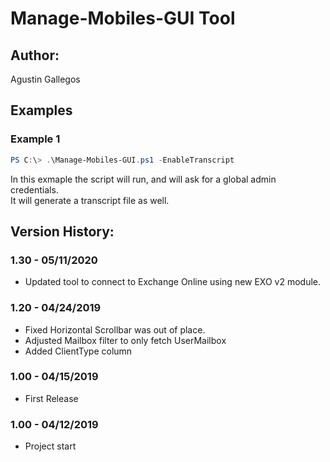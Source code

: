 ﻿# Manage-Mobiles-GUI Tool  

## Author:  
Agustin Gallegos  

## Examples  
### Example 1  
````powershell
PS C:\> .\Manage-Mobiles-GUI.ps1 -EnableTranscript
````
In this exmaple the script will run, and will ask for a global admin credentials.  
It will generate a transcript file as well.  

## Version History:
### 1.30 - 05/11/2020
 - Updated tool to connect to Exchange Online using new EXO v2 module.
### 1.20 - 04/24/2019
 - Fixed Horizontal Scrollbar was out of place. 
 - Adjusted Mailbox filter to only fetch UserMailbox
 - Added ClientType column
### 1.00 - 04/15/2019
 - First Release
### 1.00 - 04/12/2019
 - Project start

